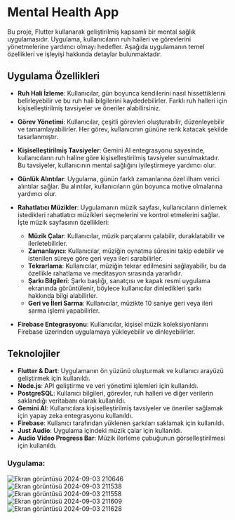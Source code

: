 # Mental Health App

Bu proje, Flutter kullanarak geliştirilmiş kapsamlı bir mental sağlık uygulamasıdır. Uygulama, kullanıcıların ruh halleri ve görevlerini yönetmelerine yardımcı olmayı hedefler. Aşağıda uygulamanın temel özellikleri ve işleyişi hakkında detaylar bulunmaktadır.

## Uygulama Özellikleri

- **Ruh Hali İzleme**: Kullanıcılar, gün boyunca kendilerini nasıl hissettiklerini belirleyebilir ve bu ruh hali bilgilerini kaydedebilirler. Farklı ruh halleri için kişiselleştirilmiş tavsiyeler ve öneriler alabilirsiniz.

- **Görev Yönetimi**: Kullanıcılar, çeşitli görevleri oluşturabilir, düzenleyebilir ve tamamlayabilirler. Her görev, kullanıcının gününe renk katacak şekilde tasarlanmıştır.

- **Kişiselleştirilmiş Tavsiyeler**: Gemini AI entegrasyonu sayesinde, kullanıcıların ruh haline göre kişiselleştirilmiş tavsiyeler sunulmaktadır. Bu tavsiyeler, kullanıcının mental sağlığını iyileştirmeye yardımcı olur.

- **Günlük Alıntılar**: Uygulama, günün farklı zamanlarına özel ilham verici alıntılar sağlar. Bu alıntılar, kullanıcıların gün boyunca motive olmalarına yardımcı olur.

- **Rahatlatıcı Müzikler**: Uygulamanın müzik sayfası, kullanıcıların dinlemek istedikleri rahatlatıcı müzikleri seçmelerini ve kontrol etmelerini sağlar. İşte müzik sayfasının özellikleri:

  - **Müzik Çalar**: Kullanıcılar, müzik parçalarını çalabilir, duraklatabilir ve ilerletebilirler. 
  - **Zamanlayıcı**: Kullanıcılar, müziğin oynatma süresini takip edebilir ve istenilen süreye göre geri veya ileri sarabilirler.
  - **Tekrarlama**: Kullanıcılar, müziğin tekrar edilmesini sağlayabilir, bu da özellikle rahatlama ve meditasyon sırasında yararlıdır.
  - **Şarkı Bilgileri**: Şarkı başlığı, sanatçısı ve kapak resmi uygulama ekranında görüntülenir, böylece kullanıcılar dinledikleri şarkı hakkında bilgi alabilirler.
  - **Geri ve İleri Sarma**: Kullanıcılar, müzikte 10 saniye geri veya ileri sarma işlemi yapabilirler.

- **Firebase Entegrasyonu**: Kullanıcılar, kişisel müzik koleksiyonlarını Firebase üzerinden uygulamaya yükleyebilir ve dinleyebilirler.

## Teknolojiler

- **Flutter & Dart**: Uygulamanın ön yüzünü oluşturmak ve kullanıcı arayüzü geliştirmek için kullanıldı.
- **Node.js**: API geliştirme ve veri yönetimi işlemleri için kullanıldı.
- **PostgreSQL**: Kullanıcı bilgileri, görevler, ruh halleri ve diğer verilerin saklandığı veritabanı olarak kullanıldı.
- **Gemini AI**: Kullanıcılara kişiselleştirilmiş tavsiyeler ve öneriler sağlamak için yapay zeka entegrasyonu kullanıldı.
- **Firebase**: Kullanıcı tarafından yüklenen şarkıları saklamak için kullanıldı.
- **Just Audio**: Uygulama içindeki müzik çalar için kullanıldı.
- **Audio Video Progress Bar**: Müzik ilerleme çubuğunun görselleştirilmesi için kullanıldı.

### Uygulama:


![Ekran görüntüsü 2024-09-03 210646](https://github.com/user-attachments/assets/226ef210-f24b-4f07-8514-64c6abc47c0a)
![Ekran görüntüsü 2024-09-03 211538](https://github.com/user-attachments/assets/cdb61c55-50e1-436a-9f24-f28a4d0eb9ab)
![Ekran görüntüsü 2024-09-03 211558](https://github.com/user-attachments/assets/f4d20617-ceee-417b-b11f-8fed11e3e0b2)
![Ekran görüntüsü 2024-09-03 211609](https://github.com/user-attachments/assets/ab78a9ea-b004-4983-97db-755bfbcf19f8)
![Ekran görüntüsü 2024-09-03 211628](https://github.com/user-attachments/assets/501cb457-8b90-445e-adca-862d013d414b)

